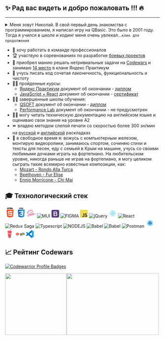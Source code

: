 ## ✨ Рад вас видеть и добро пожаловать !!! 🔥
***
<details>
  <summary> Меня зовут Николай. В свой первый день знакомства с программированием, я написал игру на QBasic. Это было в 2001 году. Тогда я учился в школе и кодинг меня очень увлекал...<code>клик для продолжения</code></summary>
Но мои родители видели во мне только агронома 🍅🌱 и отправили поступать в агрономический институт, который я благополучно закончил 👨‍🎓 спустя 5 лет. В общей сложности с практикой, я отработал на производстве в сельском хозяйстве 3 года и понял, что зарплаты в этой области очень маленькие, а карьеру можно построить только на продажах, чего я делать совсем не умел. И я решил поменять работу. Конечно, я хотел бы вернуться к программированию в тот момент, но так как у меня была семья, то не мог себе позволить снова идти учиться. Деньги нужно было зарабатывать, да и курсов в то время никаких не было. Я всегда относился к программистам как к очень умным и талантливым людям. Я все время слышал от родственников и друзей, что мне надо идти в программисты. Ведь во всех компьютерных делах они обращались за помощью ко мне. Увы, я считал, что мое время давно было упущено. Я устроился в крупную транспортную компанию, в которой проработал больше 10 лет. Поднялся на несколько позиций в карьере, и стал рядовым офисным работником 👨‍💼. Со временем я стал понимать, что мне негде проявить свой потенциал. Время необратимо уходило, и в какой-то момент я понял, что так больше продолжаться не может и я хочу изменить свою жизнь! В конце 2020 года я начал искать курсы по веб-разработке. Так я вышел на Яндекс Практикум, который привлек меня интересным способом обучения и убедил, что реализовать мечту возможно. Я с удовольствием прошел обучение. И вот так интересно получается, что спустя 20 лет 🤷‍♂️ моего длительного перерыва в программировании, я вновь, окрыленный стремлением и желанием, с радостью возвращаюсь к своему интересному хобби детства, которое обязательно воплощу в свою любимую работу мечты 👨‍💻!
</details>

- :briefcase: хочу работать в команде профессионалов
- :trophy: участвую в соревнованиях по разработке [боевых проектов](https://github.com/NikolayMishaev/BBBS "Проект «Старшие Братья Старшие Сёстры»")
- :key: приобрел манию решать нетривиальные задачи на [Codewars](https://www.codewars.com/users/NikolayMishaev "ссылка на мой профиль Codewars") и занимаю [14 место](https://disk.yandex.ru/i/YM3ENReCRffZdQ) в клане Яндекс Практикум
- :dart: учусь писать код сочетая лаконичность, функциональность и чистоту
- 👨‍🎓 пройденные курсы: 
    - [Яндекс Практикум](https://praktikum.yandex.ru/) документ об окончании - [диплом](https://disk.yandex.ru/i/IjNNkBJhovri1w)
    - [JavaScript + React](https://www.udemy.com/course/javascript_full/) документ об окончании - [сертификат](https://disk.yandex.ru/i/x-z0Ir2XsPWDQw)
- 👨‍🎓 завершенные школы обучения: 
    - [QSOFT](https://qsoft.ru/) документ об окончании - [диплом](https://disk.yandex.ru/i/9FBiSZU0fS1Tqg)
    - [Performance Lab](https://www.performance-lab.ru/) документ об окончании - не предусмотрен
- 🕵️‍♂️ могу читать техническую документацию на английском языке и оцениваю свои знания на уровне A2
- ⏩ владею методом слепой печати со скоростью более 300 зн/мин на [русской](https://disk.yandex.ru/i/7RXexxQOoae9ZA) и [английской](https://disk.yandex.ru/i/bI7jfEPjlvC-rg) раскладках
- 🌴 в свободное время я: вожусь с компьютерным железом, монтирую видеоролики, занимаюсь спортом, сочиняю стихи и тексты для песен, еду с семьей в Крым на машине, учусь со своими любимыми дочками играть на фортепиано. На любительском уровне, никогда раньше не играв на фортепиано, я могу целиком сыграть такие всемирно известные композиции, как:
    - [Mozart - Rondo Alla Turca](https://youtu.be/UHtE-Ha_QPY)
    - [Beethoven - Fur Elise](https://youtu.be/hIpBVSn6wVE)
    - [Ennio Morricone - Chi Mai](https://youtu.be/CANw_mgYUVA)

## 🎓 Технологический стек
<p>
    <img src="https://raw.githubusercontent.com/github/explore/80688e429a7d4ef2fca1e82350fe8e3517d3494d/topics/html/html.png" alt="HTML" height="32" title="HTML">
    <img src="https://raw.githubusercontent.com/github/explore/80688e429a7d4ef2fca1e82350fe8e3517d3494d/topics/css/css.png" alt="CSS" height="32" title="CSS">
        <img src="https://raw.githubusercontent.com/github/explore/80688e429a7d4ef2fca1e82350fe8e3517d3494d/topics/sass/sass.png" alt="SASS" height="28" title="SASS">
        <img src="https://avatars.mds.yandex.net/i?id=67730794e9559bc3872fdec07c4afd74-5560397-images-thumbs&n=13" alt="MUI" height="25" title="MUI">
    <img src="https://raw.githubusercontent.com/github/explore/80688e429a7d4ef2fca1e82350fe8e3517d3494d/topics/bootstrap/bootstrap.png" alt="BOOTSTRAP" height="25" title="BOOTSTRAP">
      <img src="https://4.bp.blogspot.com/-LiJZ5I8E7K8/XIe_GeI5glI/AAAAAAAAIuw/4Awu8j8r0P8TKBXzyxyslHEfplOlK9-6QCK4BGAYYCw/s640/icon%2Bfigma%2Bvector.png" alt="FIGMA" height="25" title="FIGMA">
<img src="https://raw.githubusercontent.com/github/explore/80688e429a7d4ef2fca1e82350fe8e3517d3494d/topics/javascript/javascript.png" alt="Javascript" height="25" title="JAVASCRIPT">
  <img src="https://www.pnguniverse.com/wp-content/uploads/2020/10/jQuery-Logo.png" alt="jQuery" width="70" height="25" title='JQUERY'>
  <img src="https://raw.githubusercontent.com/github/explore/80688e429a7d4ef2fca1e82350fe8e3517d3494d/topics/react/react.png" alt="React" height="27" title='REACT.js'>
    <img src="https://pbs.twimg.com/media/D8ysskzX4AYURAR.png" alt="React" height="25" title='Redux'>
    <img src="https://1.bp.blogspot.com/-9BW-rKNA1Bo/WX1qIYZc1WI/AAAAAAAAAeQ/_zk7dH30WvglCQwMeNxvxSoYnEl74cABgCLcBGAs/s400/sagas.png" alt="Redux Saga" height="25" title='Redux Saga'>
    <img src="https://logema.org/local/templates/.default/img/outsource/typescript.svg" alt="Typescript" height="22" title='Typescript'>
  <img src="https://raw.githubusercontent.com/dereknguyen269/dereknguyen269/master/images/nodejs.png" alt="NODEJS" height="28" title="NODE.js">
  <img src="https://camo.githubusercontent.com/472451cf748d80f8adc903c7f81e0386a0ec9569191fad0f90b626b0b50ed444/68747470733a2f2f696d672e736869656c64732e696f2f62616467652f2d457870726573732d3030303030303f6c6f676f3d65787072657373266c6f676f436f6c6f723d7768697465" alt="Babel" height="27" width=90" title="EXPRESS">
      <img src="https://camo.githubusercontent.com/c752788418bd2eacd1e553b449e32ef86db0817f9af5898dcece6006e1450f58/68747470733a2f2f696d672e736869656c64732e696f2f62616467652f2d4d6f6e676f44422d3536613134623f6c6f676f3d6d6f6e676f6462266c6f676f436f6c6f723d7768697465" alt="Babel" height="25" width="100" title="MONGODB">
            <img src="https://s3.amazonaws.com/cdn.freshdesk.com/data/helpdesk/attachments/production/9077595906/original/zjoH0tU6F8AQheJnD2AMpcN7jwt_5dM48g.png?1557630814" alt="Postman" height="27" title = Postman>
  <img src="https://raw.githubusercontent.com/github/explore/80688e429a7d4ef2fca1e82350fe8e3517d3494d/topics/webpack/webpack.png" alt="Webpack" height="30" title="WEBPACK">
        <img src="https://raw.githubusercontent.com/github/explore/80688e429a7d4ef2fca1e82350fe8e3517d3494d/topics/gulp/gulp.png" alt="GULP" height="30" title="GULP">
      <img src="https://raw.githubusercontent.com/github/explore/80688e429a7d4ef2fca1e82350fe8e3517d3494d/topics/git/git.png" alt="git" width="30" height="25" title="GIT">
    <img src="https://raw.githubusercontent.com/github/explore/80688e429a7d4ef2fca1e82350fe8e3517d3494d/topics/visual-studio-code/visual-studio-code.png" alt="VS Code" height="25" title = VS_CODE>
    
<p/>

## :chart_with_upwards_trend: Рейтинг Codewars
[![Codewarrior Profile Badges](https://www.codewars.com/users/NikolayMishaev/badges/large)](https://www.codewars.com/users/NikolayMishaev)

<img src="https://shudrov.ru/img/17115449.gif" width="200" height="200" /><img src="https://c.tenor.com/H_loBGkJiMYAAAAd/code-daddycoolcool.gif" width="300" height="200" />                                              

<!--
**NikolayMishaev/NikolayMishaev** is a ✨ _special_ ✨ repository because its `README.md` (this file) appears on your GitHub profile.

Here are some ideas to get you started:

- 🔭 I’m currently working on ...
- 🌱 I’m currently learning ...
- 👯 I’m looking to collaborate on ...
- 🤔 I’m looking for help with ...
- 💬 Ask me about ...
- 📫 How to reach me: ...
- 😄 Pronouns: ...
- ⚡ Fun fact: ...
-->

